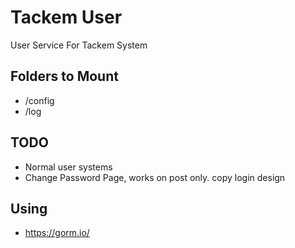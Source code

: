 # Tackem User
User Service For Tackem System

## Folders to Mount
- /config
- /log

## TODO
- Normal user systems
- Change Password Page, works on post only. copy login design
## Using
- <https://gorm.io/>

